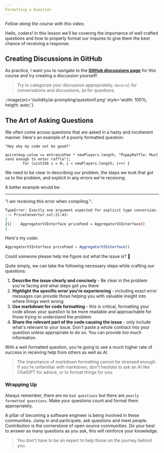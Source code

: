 ```yaml
---
Formatting a Question
---
```


_Follow along the course with this video._

Hello, coders! In this lesson we'll be covering the importance of well crafted questions and how to properly format our inquires to give them the best chance of receiving a response.

## Creating Discussions in GitHub

As practice, I want you to navigate to the [**GitHub discussions page**](https://github.com/Cyfrin/foundry-full-course-f23/discussions) for this course and try creating a discussion yourself!

> Try to categorize your discussion appropriately. `General` for conversations and discussions, `QA` for questions.

::image{src='/solidity/ai-prompting/question1.png' style='width: 100%; height: auto;'}

## The Art of Asking Questions

We often come across questions that are asked in a hasty and incoherent manner. Here's an example of a poorly formatted question:

```
"Hey why my code not be good?"

quire(msg.value == entranceFee * newPlayers.length, "PuppyRaffle: Must send enough to enter raffle");
        for (uint256 i = 0; i < newPlayers.length; i++) {
```

We need to be clear in describing our problem, the steps we took that got us to the problem, and explicit in any errors we're receiving.

A better example would be:

---

"I am receiving this error when compiling.":

```bash
TypeError: Exactly one argument expected for explicit type conversion.
--> PriceConvertor.sol:21:43:
|
21|    AggregatorV3Interface priceFeed = AggregatorV3Interface()
|
```

Here's my code:

```js
AggregatorV3Interface priceFeed = AggregatorV3Interface()
```

Could someone please help me figure out what the issue is? 🙏

Quite simply, we can take the following necessary steps while crafting our questions:

1. **Describe the issue clearly and concisely** - Be clear in the problem you're facing and what steps got you there
2. **Highlight the specific error you're experiencing** - including exact error messages can provide those helping you with valuable insight into where things went wrong
3. **Use markdown for code formatting** - this is critical, formatting your code allows your question to be more readable and approachable for those trying to understand the problem
4. **Share the relevant part of the code causing the issue** - only include what's relevant to your issue. Don't paste a whole contract into your question unless appropriate to do so. You can provide _too much_ information.

With a well formatted question, you're going to see a much higher rate of success in receiving help from others as well as AI.

> The importance of markdown formatting cannot be stressed enough. If you're unfamiliar with markdown, don't hesitate to ask an AI like ChatGPT for advice, or to format things for you.

### Wrapping Up

Always remember, there are no _`bad questions`_ but there are _`poorly formatted questions`_. Make your questions count and format them appropriately.

A pillar of becoming a software engineer is being involved in these communities. Jump in and participate, ask questions and meet people. Contribution is the cornerstone of open source communities. Do your best to answer as many questions as you ask, this will reinforce your knowledge.

> You don't have to be an expert to help those on the journey behind you.

